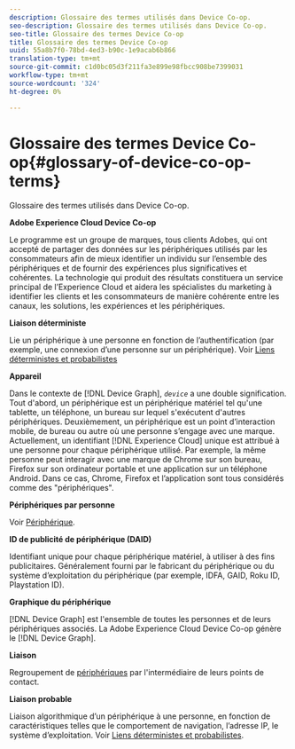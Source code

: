 ```yaml
---
description: Glossaire des termes utilisés dans Device Co-op.
seo-description: Glossaire des termes utilisés dans Device Co-op.
seo-title: Glossaire des termes Device Co-op
title: Glossaire des termes Device Co-op
uuid: 55a8b7f0-78bd-4ed3-b90c-1e9acab6b866
translation-type: tm+mt
source-git-commit: c1d0bc05d3f211fa3e899e98fbcc908be7399031
workflow-type: tm+mt
source-wordcount: '324'
ht-degree: 0%

---
```



# Glossaire des termes Device Co-op{#glossary-of-device-co-op-terms}

Glossaire des termes utilisés dans Device Co-op.

**Adobe Experience Cloud Device Co-op**

Le programme est un groupe de marques, tous clients Adobes, qui ont accepté de partager des données sur les périphériques utilisés par les consommateurs afin de mieux identifier un individu sur l’ensemble des périphériques et de fournir des expériences plus significatives et cohérentes. La technologie qui produit des résultats constituera un service principal de l’Experience Cloud et aidera les spécialistes du marketing à identifier les clients et les consommateurs de manière cohérente entre les canaux, les solutions, les expériences et les périphériques.

**Liaison déterministe**

Lie un périphérique à une personne en fonction de l’authentification (par exemple, une connexion d’une personne sur un périphérique). Voir [Liens déterministes et probabilistes](processes/links.md#concept-58bb7ab25f904f5f98d645e35205c931)

**Appareil**

Dans le contexte de [!DNL Device Graph], *`device`* a une double signification. Tout d&#39;abord, un périphérique est un périphérique matériel tel qu&#39;une tablette, un téléphone, un bureau sur lequel s&#39;exécutent d&#39;autres périphériques. Deuxièmement, un périphérique est un point d’interaction mobile, de bureau ou autre où une personne s’engage avec une marque. Actuellement, un identifiant [!DNL Experience Cloud] unique est attribué à une personne pour chaque périphérique utilisé. Par exemple, la même personne peut interagir avec une marque de Chrome sur son bureau, Firefox sur son ordinateur portable et une application sur un téléphone Android. Dans ce cas, Chrome, Firefox et l’application sont tous considérés comme des &quot;périphériques&quot;.

**Périphériques par personne**

Voir [Périphérique](glossary.md#glossentry-5690d9a245634214b91890156e216950).

**ID de publicité de périphérique (DAID)**

Identifiant unique pour chaque périphérique matériel, à utiliser à des fins publicitaires. Généralement fourni par le fabricant du périphérique ou du système d’exploitation du périphérique (par exemple, IDFA, GAID, Roku ID, Playstation ID).

**Graphique du périphérique**

[!DNL Device Graph] est l&#39;ensemble de toutes les personnes et de leurs périphériques associés. La Adobe Experience Cloud Device Co-op génère le [!DNL Device Graph].

**Liaison**

Regroupement de [périphériques](glossary.md#glossentry-5690d9a245634214b91890156e216950) par l&#39;intermédiaire de leurs points de contact.

**Liaison probable**

Liaison algorithmique d’un périphérique à une personne, en fonction de caractéristiques telles que le comportement de navigation, l’adresse IP, le système d’exploitation. Voir [Liens déterministes et probabilistes](processes/links.md#concept-58bb7ab25f904f5f98d645e35205c931).
